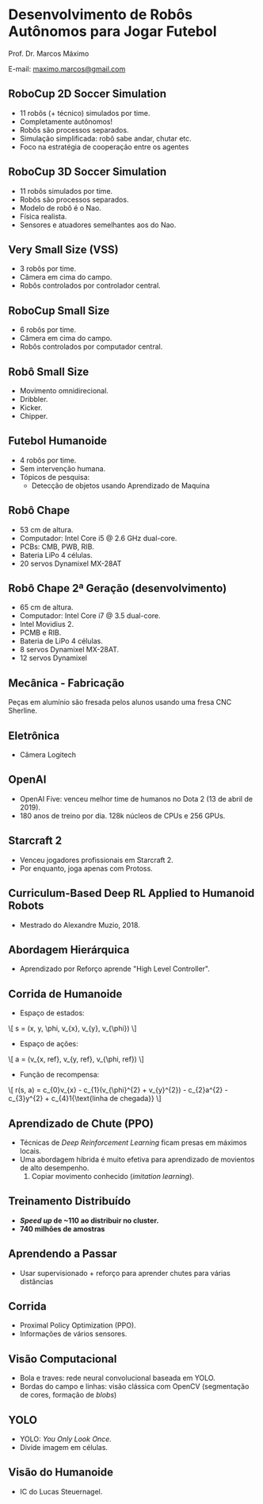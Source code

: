 # Desenvolvimento de Robôs Autônomos para Jogar Futebol

Prof. Dr. Marcos Máximo

E-mail: maximo.marcos@gmail.com

## RoboCup 2D Soccer Simulation

* 11 robôs (+ técnico) simulados por time.
* Completamente autônomos!
* Robôs são processos separados.
* Simulação simplificada: robô sabe andar, chutar etc.
* Foco na estratégia de cooperação entre os agentes

## RoboCup 3D Soccer Simulation

* 11 robôs simulados por time.
* Robôs são processos separados.
* Modelo de robô é o Nao.
* Física realista.
* Sensores e atuadores semelhantes aos do Nao.

## Very Small Size (VSS)

* 3 robôs por time.
* Câmera em cima do campo.
* Robôs controlados por controlador central.

## RoboCup Small Size

* 6 robôs por time.
* Câmera em cima do campo.
* Robôs controlados por computador central.

## Robô Small Size

* Movimento omnidirecional.
* Dribbler.
* Kicker.
* Chipper.

## Futebol Humanoide

* 4 robôs por time.
* Sem intervenção humana.
* Tópicos de pesquisa:
  * Detecção de objetos usando Aprendizado de Maquina

## Robô Chape

* 53 cm de altura.
* Computador: Intel Core i5 @ 2.6 GHz dual-core.
* PCBs: CMB, PWB, RIB.
* Bateria LiPo 4 células.
* 20 servos Dynamixel MX-28AT

## Robô Chape 2ª Geração (desenvolvimento)

* 65 cm de altura.
* Computador: Intel Core i7 @ 3.5 dual-core.
* Intel Movidius 2.
* PCMB e RIB.
* Bateria de LiPo 4 células.
* 8 servos Dynamixel MX-28AT.
* 12 servos Dynamixel

## Mecânica - Fabricação

Peças em alumínio são fresada pelos alunos usando uma fresa CNC Sherline.

## Eletrônica

* Câmera Logitech

## OpenAI

* OpenAI Five: venceu melhor time de humanos no Dota 2 (13 de abril de 2019).
* 180 anos de treino por dia. 128k núcleos de CPUs e 256 GPUs.

## Starcraft 2

* Venceu jogadores profissionais em Starcraft 2.
* Por enquanto, joga apenas com Protoss.

## Curriculum-Based Deep RL Applied to Humanoid Robots

* Mestrado do Alexandre Muzio, 2018.

## Abordagem Hierárquica

* Aprendizado por Reforço aprende "High Level Controller".

## Corrida de Humanoide

* Espaço de estados:

\\[
  s = (x, y, \phi, v_{x}, v_{y}, v_{\phi})
\\]

* Espaço de ações:

\\[
  a = (v_{x, ref}, v_{y, ref}, v_{\phi, ref})
\\]

* Função de recompensa:

\\[
  r(s, a) = c_{0}v_{x} - c_{1}(v_{\phi}^{2} + v_{y}^{2}) - c_{2}a^{2} - c_{3}y^{2} + c_{4}1{\text{linha de chegada}}
\\]

## Aprendizado de Chute (PPO)

* Técnicas de *Deep Reinforcement Learning* ficam presas em máximos locais.
* Uma abordagem híbrida é muito efetiva para aprendizado de movientos de alto desempenho.
  1. Copiar movimento conhecido (*imitation learning*).

## Treinamento Distribuído

* ***Speed up* de ~110 ao distribuir no cluster.**
* **740 milhões de amostras**

## Aprendendo a Passar

* Usar supervisionado + reforço para aprender chutes para várias distâncias

## Corrida

* Proximal Policy Optimization (PPO).
* Informações de vários sensores.

## Visão Computacional

* Bola e traves: rede neural convolucional baseada em YOLO.
* Bordas do campo e linhas: visão clássica com OpenCV (segmentação de cores, formação de *blobs*)

## YOLO

* YOLO: *You Only Look Once.*
* Divide imagem em células.

## Visão do Humanoide

* IC do Lucas Steuernagel.